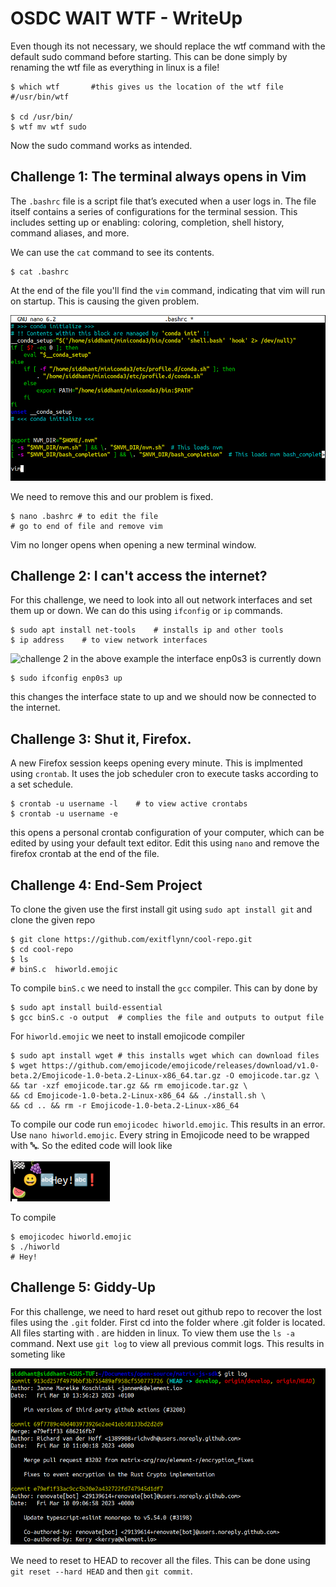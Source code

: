 # OSDC WAIT WTF - WriteUp

 Even though its not necessary, we should replace the wtf command with the default sudo command before starting. This can be done simply by renaming the wtf file as everything in linux is a file!
```
$ which wtf       #this gives us the location of the wtf file
#/usr/bin/wtf

$ cd /usr/bin/
$ wtf mv wtf sudo
```
Now the sudo command works as intended.

## Challenge 1: The terminal always opens in Vim

The `.bashrc` file is a script file that’s executed when a user logs in. The file itself contains a series of configurations for the terminal session. This includes setting up or enabling: coloring, completion, shell history, command aliases, and more.

We can use the `cat` command to see its contents.

```
$ cat .bashrc
```
At the end of the file you'll find the `vim` command, indicating that vim will run on startup. This is causing the given problem.

![challenge 1](./images/challenge_1.png)

We need to remove this and our problem is fixed.
```
$ nano .bashrc # to edit the file
# go to end of file and remove vim
```
 Vim no longer opens when opening a new terminal window.

## Challenge 2: I can't access the internet?

For this challenge, we need to look into all out network interfaces and set them up or down. We can do this using `ifconfig` or `ip` commands.
```
$ sudo apt install net-tools    # installs ip and other tools
$ ip address    # to view network interfaces
```

![challenge 2](https://vitux.com/wp-content/uploads/word-image-2764.png?ezimgfmt=ng:webp/ngcb10)
in the above example the interface enp0s3 is currently down

```
$ sudo ifconfig enp0s3 up
```
this changes the interface state to up and we should now be connected to the internet.

## Challenge 3: Shut it, Firefox.

A new Firefox session keeps opening every minute. This is implmented using `crontab`. It uses the job scheduler cron to execute tasks according to a set schedule.

```
$ crontab -u username -l    # to view active crontabs
$ crontab -u username -e
```
this opens a personal crontab configuration of your computer, which can be edited by using your default text editor. Edit this using `nano` and remove the firefox crontab at the end of the file.

## Challenge 4: End-Sem Project

To clone the given use the first install git using `sudo apt install git` and clone the given repo
```
$ git clone https://github.com/exitflynn/cool-repo.git
$ cd cool-repo
$ ls
# binS.c  hiworld.emojic
```
To compile `binS.c` we need to install the `gcc` compiler. This can by done by
```
$ sudo apt install build-essential
$ gcc binS.c -o output  # complies the file and outputs to output file
```

For `hiworld.emojic` we neet to install emojicode compiler
```
$ sudo apt install wget # this installs wget which can download files
$ wget https://github.com/emojicode/emojicode/releases/download/v1.0-beta.2/Emojicode-1.0-beta.2-Linux-x86_64.tar.gz -O emojicode.tar.gz \
&& tar -xzf emojicode.tar.gz && rm emojicode.tar.gz \
&& cd Emojicode-1.0-beta.2-Linux-x86_64 && ./install.sh \
&& cd .. && rm -r Emojicode-1.0-beta.2-Linux-x86_64
```

To compile our code run `emojicodec hiworld.emojic`. This results in an error. Use `nano hiworld.emojic`. Every string in Emojicode need to be wrapped with 🔤. So the edited code will look like

![challenge 4](./images/challenge_4.png)

To compile
```
$ emojicodec hiworld.emojic
$ ./hiworld
# Hey!
```

## Challenge 5: Giddy-Up

For this challenge, we need to hard reset out github repo to recover the lost files using the `.git` folder. First cd into the folder where .git folder is located. All files starting with . are hidden in linux. To view them use the `ls -a` command. Next use `git log` to view all previous commit logs. This results in someting like

![challenge 5](./images/challenge_5.png)

We need to reset to HEAD to recover all the files. This can be done using `git reset --hard HEAD` and then `git commit`.